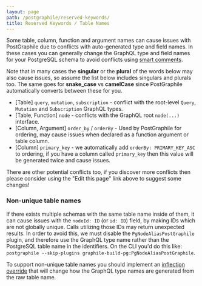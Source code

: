 ```yaml
---
layout: page
path: /postgraphile/reserved-keywords/
title: Reserved Keywords / Table Names
---
```


Some table, column, function and argument names can cause issues with
PostGraphile due to conflicts with auto-generated type and field names. In
these cases you can generally change the GraphQL type and field names for your
PostgreSQL schema to avoid conflicts using [smart
comments](/postgraphile/smart-comments/).

Note that in many cases the **singular** or the **plural** of the words below may also
cause issues, so assume the list below includes singulars and plurals too. The
same goes for **snake_case** vs **camelCase** since PostGraphile automatically
converts between these for you.

- [Table] `query`, `mutation`, `subscription` - conflict with the root-level `Query`, `Mutation` and `Subscription` GraphQL types.
- [Table, Function] `node` - conflicts with the GraphQL root `node(...)` interface.
- [Column, Argument] `order_by` / `orderBy` - Used by PostGraphile for ordering, may cause issues when declared as a function argument or table column.
- [Column] `primary_key` - we automatically add `orderBy: PRIMARY_KEY_ASC` to ordering, if you have a column called `primary_key` then this value will be generated twice and cause issues.

There are other potential conflicts too, if you discover more conflicts then please consider using the "Edit this page" link above to suggest some changes!

### Non-unique table names

If there exists multiple schemas with the same table name inside of them, it can cause issues with the `nodeId: ID` (or `id: ID`) field, by making IDs which are not globally unique. Calls utilizing those IDs may return unexpected results. In order to avoid this, we must disable the `PgNodeAliasPostGraphile` plugin, and therefore use the GraphQL type name rather than the PostgreSQL table name in the identifiers. On the CLI you'd do this like: `postgraphile --skip-plugins graphile-build-pg:PgNodeAliasPostGraphile`.

To support non-unique table names you should implement an [inflection override](/postgraphile/inflection/#overriding-inflection---general) that will change how the GraphQL type names are generated from the raw table name.
